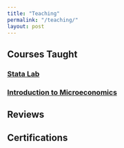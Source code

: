 ```yaml
---
title: "Teaching"
permalink: "/teaching/"
layout: post
---
```


## Courses Taught

### [Stata Lab](statalab.md) 
### [Introduction to Microeconomics](microecon.md)



## Reviews

## Certifications
